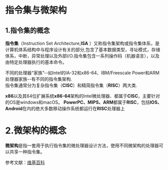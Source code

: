 # 指令集与微架构
## 1.指令集的概念
**指令集**（Instruction Set Architecture,**ISA** ）又称指令集架构或指令集体系，是计算机体系结构中与程序设计有关的部分,包含了基本数据类型，寻址模式，存储体系，中断，异常处理以及外部I/O.指令集包含一系列操作码（机器语言），以及由特定处理器执行的基本命令。   

不同的处理器“家族”--如Intel的IA-32和x86-64、IBM/Freescale Power和ARM处理器家族--有不同的指令集架构.   
指令集通常分为复杂指令集（**CISC**）和精简指令集（**RISC**）两大类.

**x86**以及其64位扩展系统**x86-64**架构的Intel微处理器、都属于**CISC**，主要针对的OS是windows和macOS。
**PowerPC、MIPS、ARM**都属于**RISC**，包括**IOS、Android**在内的绝大多数移动操作系统都运行在**RISC**处理器上
# 2.微架构的概念
**微架构**是指一套用于执行指令集的微处理器设计方法，使用不同微架构的处理器可以共享一种指令集。


参考文献：[维基百科](https://zh.wikipedia.org/wiki/%E6%8C%87%E4%BB%A4%E9%9B%86%E6%9E%B6%E6%A7%8B)
